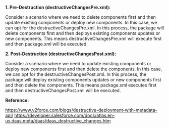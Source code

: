 **1. Pre-Destruction (destructiveChangesPre.xml):**

Consider a scenario where we need to delete components first and then update existing components or deploy new components. In this case, we can opt for the destructiveChangesPre.xml. In this process, the package will delete components first and then deploys existing components updates or new components. This means destructiveChangesPre.xml will execute first and then package.xml will be executed.

**2. Post-Destruction (destructiveChangesPost.xml):**

Consider a scenario where we need to update existing components or deploy new components first and then delete the components. In this case, we can opt for the destructiveChangesPost.xml. In this process, the package will deploy existing components updates or new components first and then delete the components. This means package.xml executes first and then destructiveChangesPost.xml will be executed.

**Reference:**

https://www.v2force.com/blogs/destructive-deployment-with-metadata-api/
https://developer.salesforce.com/docs/atlas.en-us.daas.meta/daas/daas_destructive_changes.htm
